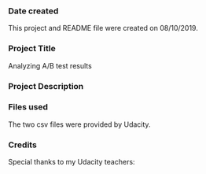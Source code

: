 ### Date created
This project and README file were created on 08/10/2019.

### Project Title
Analyzing A/B test results

### Project Description


### Files used
The two csv files were provided by Udacity. 

### Credits
Special thanks to my Udacity teachers:  
